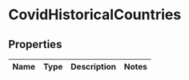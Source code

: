 # CovidHistoricalCountries

## Properties
Name | Type | Description | Notes
------------ | ------------- | ------------- | -------------
